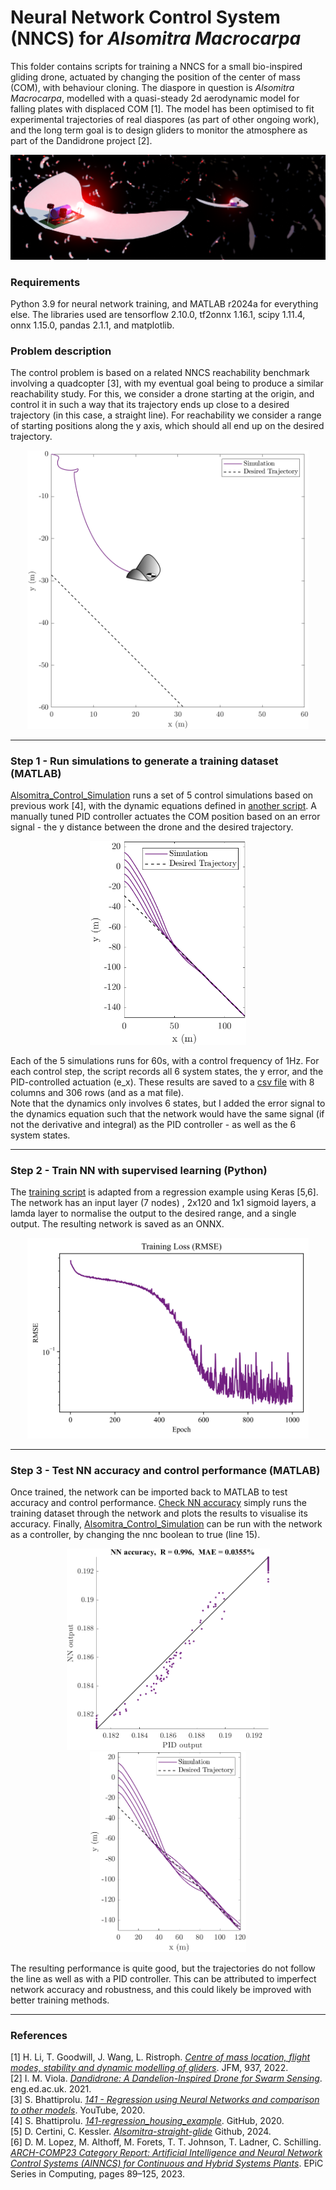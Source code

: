 # Neural Network Control System (NNCS) for _Alsomitra Macrocarpa_
 
This folder contains scripts for training a NNCS for a small bio-inspired gliding drone, actuated by changing the position of the center of mass (COM), with behaviour cloning. The diaspore in question is _Alsomitra Macrocarpa_, modelled with a quasi-steady 2d aerodynamic model for falling plates with displaced COM [1]. The model has been optimised to fit experimental trajectories of real diaspores (as part of other ongoing work), and the long term goal is to design gliders to monitor the atmosphere as part of the Dandidrone project [2].

<img src="https://github.com/ckessler2/phd/blob/main/Alsomitra_NNCS/Figures/Render5_3by1.png" /> 

### Requirements

Python 3.9 for neural network training, and MATLAB r2024a for everything else. The libraries used are tensorflow 2.10.0, tf2onnx 1.16.1, scipy 1.11.4, onnx 1.15.0, pandas 2.1.1, and matplotlib.


### Problem description

The control problem is based on a related NNCS reachability benchmark involving a quadcopter [3], with my eventual goal being to produce a similar reachability study. For this, we consider a drone starting at the origin, and control it in such a way that its trajectory ends up close to a desired trajectory (in this case, a straight line). For reachability we consider a range of starting positions along the y axis, which should all end up on the desired trajectory.

<p align="center"> 
 <img src="https://github.com/ckessler2/phd/blob/main/Alsomitra_NNCS/Figures/NNCS_problem3.png" width="450" class="center" />
</p>

<hr style="height: 1px;">

### Step 1 - Run simulations to generate a training dataset (MATLAB)

[Alsomitra_Control_Simulation](https://github.com/ckessler2/phd/blob/main/Alsomitra_NNCS/Alsomitra_Control_Simulation.m) runs a set of 5 control simulations based on previous work [4], with the dynamic equations defined in [another script](https://github.com/ckessler2/phd/blob/main/Alsomitra_NNCS/nondimfreelyfallingplate3.m). A manually tuned PID controller actuates the COM position based on an error signal - the y distance between the drone and the desired trajectory.

<p align="center"> 
 <img src="https://github.com/ckessler2/phd/blob/main/Alsomitra_NNCS/Figures/PID_Result.png" width="250" class="center" />
</p>

Each of the 5 simulations runs for 60s, with a control frequency of 1Hz. For each control step, the script records all 6 system states, the y error, and the PID-controlled actuation (e_x). These results are saved to a [csv file](https://github.com/ckessler2/phd/blob/main/Alsomitra_NNCS/Training_Data.csv) with 8 columns and 306 rows (and as a mat file). <br />
Note that the dynamics only involves 6 states, but I added the error signal to the dynamics equation such that the network would have the same signal (if not the derivative and integral) as the PID controller - as well as the 6 system states.

<hr style="height: 1px;">

### Step 2 - Train NN with supervised learning (Python)

The [training script](https://github.com/ckessler2/phd/blob/main/Alsomitra_NNCS/Train_Alsomitra_Controller.py) is adapted from a regression example using Keras [5,6]. The network has an input layer (7 nodes) , 2x120 and 1x1 sigmoid layers, a lamda layer to normalise the output to the desired range, and a single output. The resulting network is saved as an ONNX.

<p align="center"> 
 <img src="https://github.com/ckessler2/phd/blob/main/Alsomitra_NNCS/Figures/NN_Training_Loss.png" width="450" class="center" />
</p>

<hr style="height: 1px;">

### Step 3 - Test NN accuracy and control performance (MATLAB)

Once trained, the network can be imported back to MATLAB to test accuracy and control performance. [Check NN accuracy](https://github.com/ckessler2/phd/blob/main/Alsomitra_NNCS/Check_NN_Accuracy.m) simply runs the training dataset through the network and plots the results to visualise its accuracy. Finally, [Alsomitra_Control_Simulation](https://github.com/ckessler2/phd/blob/main/Alsomitra_NNCS/Alsomitra_Control_Simulation.m) can be run with the network as a controller, by changing the nnc boolean to true (line 15).

<p align="center"> 
 <img src="https://github.com/ckessler2/phd/blob/main/Alsomitra_NNCS/Figures/NN_Accuracy.png" width="325" class="center" />
 <img src="https://github.com/ckessler2/phd/blob/main/Alsomitra_NNCS/Figures/NNCS_Result.png" width="250" class="center" />
</p>

The resulting performance is quite good, but the trajectories do not follow the line as well as with a PID controller. This can be attributed to imperfect network accuracy and robustness, and this could likely be improved with better training methods.

<hr style="height: 1px;">

### References
[1] H. Li, T. Goodwill, J. Wang, L. Ristroph. [_Centre of mass location, flight modes, stability and dynamic modelling of gliders_](https://doi.org/10.1017/jfm.2022.89). JFM, 937, 2022.<br />
[2] I. M. Viola. [_Dandidrone: A Dandelion-Inspired Drone for Swarm Sensing_](https://voilab.eng.ed.ac.uk/dandidrone). eng.ed.ac.uk. 2021.<br />
[3] S. Bhattiprolu.  [_141 - Regression using Neural Networks and comparison to other models_](https://www.youtube.com/watch?v=2yhLEx2FKoY&t=2s). YouTube, 2020. <br />
[4] S. Bhattiprolu. [_141-regression_housing_example_](https://github.com/bnsreenu/python_for_microscopists/blob/master/141-regression_housing_example.py). GitHub, 2020. <br />
[5] D. Certini, C. Kessler. [_Alsomitra-straight-glide_](https://github.com/danielecertini90/Alsomitra-straight-glide) Github, 2024. <br />
[6] D. M. Lopez, M. Althoff, M. Forets, T. T. Johnson, T. Ladner, C. Schilling. [_ARCH-COMP23 Category Report: Artificial Intelligence and Neural Network Control Systems (AINNCS) for Continuous and Hybrid Systems Plants_](https://easychair.org/publications/open/Vfq4b). EPiC Series in Computing, pages 89–125, 2023. <br />
